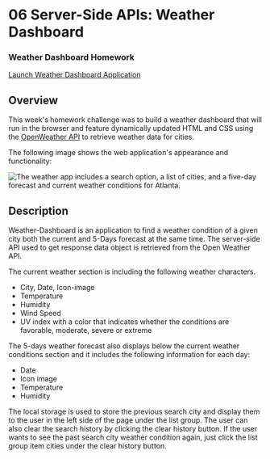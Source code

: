 # 06 Server-Side APIs: Weather Dashboard
### Weather Dashboard Homework

[Launch Weather Dashboard Application]()

## Overview
This week's homework challenge was to build a weather dashboard that will run in the browser and feature dynamically updated HTML and CSS using the [OpenWeather API](https://openweathermap.org/api) to retrieve weather data for cities.

The following image shows the web application's appearance and functionality:

![The weather app includes a search option, a list of cities, and a five-day forecast and current weather conditions for Atlanta.](./assets/06-server-side-apis-homework-demo.png)

## Description
Weather-Dashboard is an application to find a weather condition of a given city both the current and 5-Days forecast at the same time. The server-side API used to get response data object is retrieved from the Open Weather API. 

The current weather section is including the following weather characters.
* City, Date, Icon-image
* Temperature
* Humidity
* Wind Speed
* UV index with a color that indicates whether the conditions are favorable, moderate, severe or extreme

The 5-days weather forecast also displays below the current weather conditions section and it includes the following information for each day:
* Date
* Icon image
* Temperature
* Humidity

The local storage is used to store the previous search city and display them to the user in the left side of the page under the list group. The user can also clear the search history by clicking the clear history button. If the user wants to see the past search city weather condition again, just click the list group item cities under the clear history button.